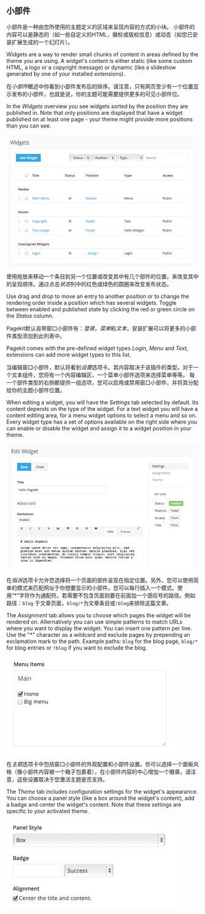## 小部件

小部件是一种由您所使用的主题定义的区域来呈现内容的方式的小块。 小部件的内容可以是静态的（如一些自定义的HTML，徽标或版权信息）或动态（如您已安装扩展生成的一个幻灯片）。

Widgets are a way to render small chunks of content in areas defined by the theme you are using. A widget's content is either static (like some custom HTML, a logo or a copyright message) or dynamic (like a slideshow generated by one of your installed extensions).

在*小部件*概述中你看到小部件发布后的排序。请注意，只有网页至少有一个位置显示发布的小部件，也就是说，你的主题可能需要提供更多的可见小部件位。

In the *Widgets* overview you see widgets sorted by the position they are published in. Note that only positions are displayed that have a widget published on at least one page - your theme might provide more positions than you can see.

![widgets overview](images/widgets-overview.png)

使用拖放来移动一个条目到另一个位置或改变其中有几个部件的位置，来改变其中的呈现顺序。通过点击*状态*列中的红色或绿色的圆圈来改变发布状态。

Use drag and drop to move an entry to another position or to change the rendering order inside a position which has several widgets. Toggle between enabled and published state by clicking the red or green circle on the *Status* column.


Pagekit默认自带窗口小部件有：*登录*，*菜单*和*文本*，安装扩展可以将更多的小部件类型添加到此列表中。

Pagekit comes with the pre-defined widget types *Login*, *Menu* and *Text*, extensions can add more widget types to this list.

当编辑窗口小部件，默认将看到*设置*选项卡。其内容取决于该插件的类型。对于一个文本组件，您将有一个内容编辑区，一个菜单小部件选项来选择菜单等等。
每一个部件类型的右侧都提供一组选项，您可以启用或禁用窗口小部件，并将其分配给你的主题小部件位置。

When editing a widget, you will have the *Settings* tab selected by default. Its content depends on the type of the widget. For a text widget you will have a content editing area, for a menu widget options to select a menu and so on.
Every widget type has a set of options available on the right side where you can enable or disable the widget and assign it to a widget position in your theme.

![Edit a widget](images/widgets-edit.png)

在*指派*选项卡允许您选择将一个页面的部件呈现在指定位置。另外，您可以使用简单的模式来匹配网址于你想要显示的小部件。您可以每行插入一个模式。使用“\*”字符作为通配符。若需要不包含页面则要在前面加一个感叹号的路径。例如路径：`blog` 于文章页面，`blog/*`为文章条目或`!blog`来排除这篇文章。

The *Assignment* tab allows you to choose which pages the widget will be rendered on. Alternatively you can use simple patterns to match URLs where you want to display the widget. You can insert one pattern per line. Use the "\*" character as a wildcard and exclude pages by prepending an exclamation mark to the path. Example paths: `blog` for the blog page, `blog/*` for blog entries or `!blog` if you want to exclude the blog.

![Widget menu assignment](images/widgets-assignment.png)

在*主题*选项卡中包括窗口小部件的外观配置和小部件设置。你可以选择一个面板风格（像小部件内容被一个箱子包裹着），在小部件内容的中心增加一个徽章。请注意，这些设置取决于您激活主题是否支持。

The *Theme* tab includes configuration settings for the widget's appearance. You can choose a panel style (like a box around the widget's content), add a badge and center the widget's content. Note that these settings are specific to your activated theme.

![Widget theme settings](images/widgets-theme.png)
